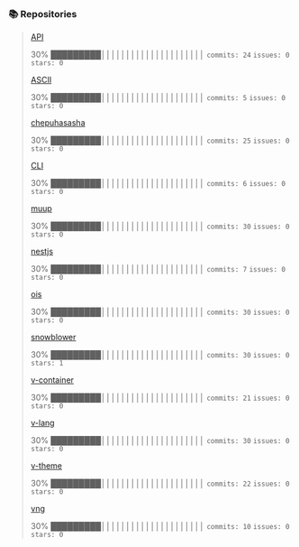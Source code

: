 ### 📚 Repositories


>[API](https://github.com/chepuhasasha/API)
>
>30% █████████│││││││││││││││││││││
> `commits: 24`
> `issues: 0`
> `stars: 0`
>
>[ASCII](https://github.com/chepuhasasha/ASCII)
>
>30% █████████│││││││││││││││││││││
> `commits: 5`
> `issues: 0`
> `stars: 0`
>
>[chepuhasasha](https://github.com/chepuhasasha/chepuhasasha)
>
>30% █████████│││││││││││││││││││││
> `commits: 25`
> `issues: 0`
> `stars: 0`
>
>[CLI](https://github.com/chepuhasasha/CLI)
>
>30% █████████│││││││││││││││││││││
> `commits: 6`
> `issues: 0`
> `stars: 0`
>
>[muup](https://github.com/chepuhasasha/muup)
>
>30% █████████│││││││││││││││││││││
> `commits: 30`
> `issues: 0`
> `stars: 0`
>
>[nestjs](https://github.com/chepuhasasha/nestjs)
>
>30% █████████│││││││││││││││││││││
> `commits: 7`
> `issues: 0`
> `stars: 0`
>
>[ois](https://github.com/chepuhasasha/ois)
>
>30% █████████│││││││││││││││││││││
> `commits: 30`
> `issues: 0`
> `stars: 0`
>
>[snowblower](https://github.com/chepuhasasha/snowblower)
>
>30% █████████│││││││││││││││││││││
> `commits: 30`
> `issues: 0`
> `stars: 1`
>
>[v-container](https://github.com/chepuhasasha/v-container)
>
>30% █████████│││││││││││││││││││││
> `commits: 21`
> `issues: 0`
> `stars: 0`
>
>[v-lang](https://github.com/chepuhasasha/v-lang)
>
>30% █████████│││││││││││││││││││││
> `commits: 30`
> `issues: 0`
> `stars: 0`
>
>[v-theme](https://github.com/chepuhasasha/v-theme)
>
>30% █████████│││││││││││││││││││││
> `commits: 22`
> `issues: 0`
> `stars: 0`
>
>[vng](https://github.com/chepuhasasha/vng)
>
>30% █████████│││││││││││││││││││││
> `commits: 10`
> `issues: 0`
> `stars: 0`
>